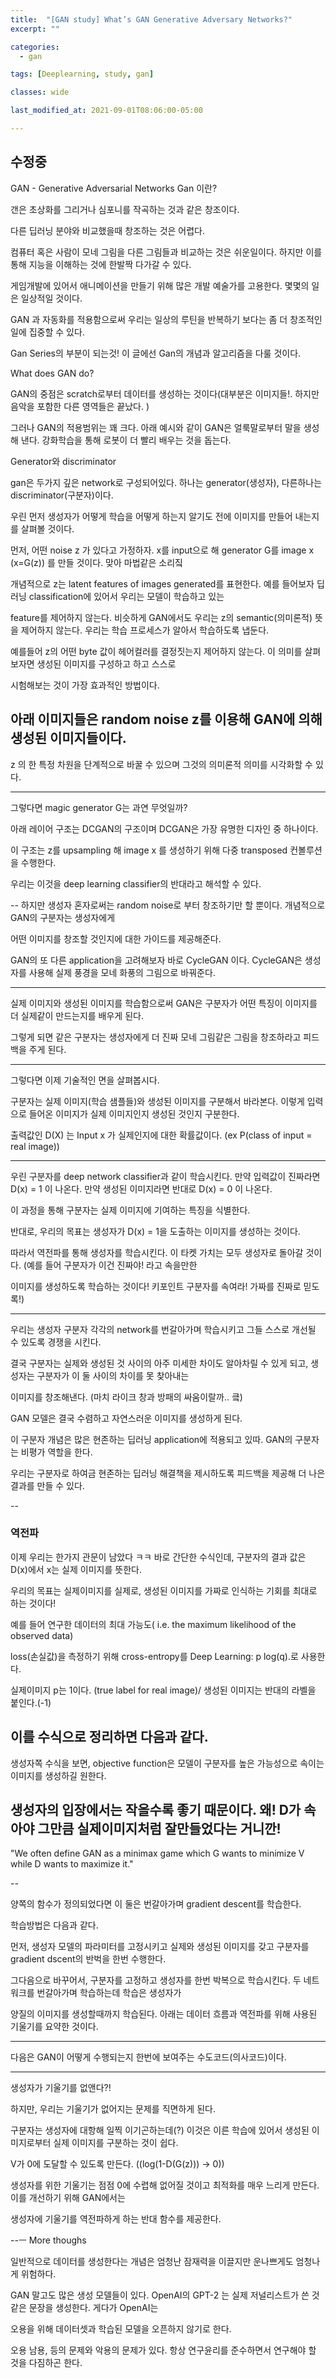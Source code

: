 ```yaml
---
title:  "[GAN study] What’s GAN Generative Adversary Networks?"
excerpt: ""

categories:
  - gan

tags: [Deeplearning, study, gan]

classes: wide

last_modified_at: 2021-09-01T08:06:00-05:00

---
```

## 수정중
GAN - Generative Adversarial Networks Gan 이란?

갠은 초상화를 그리거나 심포니를 작곡하는 것과 같은 창조이다.

다른 딥러닝 분야와 비교했을때 창조하는 것은 어렵다. 

컴퓨터 혹은 사람이 모네 그림을 다른 그림들과 비교하는 것은 쉬운일이다. 하지만 이를 통해 지능을 이해하는 것에 한발짝 다가갈 수 있다.

게임개발에 있어서 애니메이션을 만들기 위해 많은 개발 예술가를 고용한다. 몇몇의 일은 일상적일 것이다. 

GAN 과 자동화를 적용함으로써 우리는 일상의 루틴을 반복하기 보다는 좀 더 창조적인 일에 집중할 수 있다.

Gan Series의 부분이 되는것! 이 글에선 Gan의 개념과 알고리즘을 다룰 것이다.

What does GAN do?

GAN의 중점은 scratch로부터 데이터를 생성하는 것이다(대부분은 이미지들!. 하지만 음악을 포함한 다른 영역들은 끝났다. )

그러나 GAN의 적용범위는 꽤 크다. 아래 예시와 같이 GAN은 얼룩말로부터 말을 생성해 낸다. 강화학습을 통해 로봇이 더 빨리 배우는 것을 돕는다.

Generator와 discriminator

gan은 두가지 깊은 network로 구성되어있다. 하나는 generator(생성자), 다른하나는 discriminator(구분자)이다.

우린 먼저 생성자가 어떻게 학습을 어떻게 하는지 알기도 전에 이미지를 만들어 내는지를 살펴볼 것이다.

먼저, 어떤 noise z 가 있다고 가정하자. x를 input으로 해 generator G를 image x (x=G(z)) 를 만들 것이다. 맞아 마법같은 소리짘

개념적으로 z는 latent features of images generated를 표현한다. 예를 들어보자 딥러닝 classification에 있어서 우리는 모델이 학습하고 있는

feature를 제어하지 않는다. 비슷하게 GAN에서도 우리는 z의 semantic(의미론적) 뜻을 제어하지 않는다. 우리는 학습 프로세스가 알아서 학습하도록
냅둔다.

예를들어 z의 어떤 byte 값이 헤어컬러를 결정짓는지 제어하지 않는다. 이 의미를 살펴보자면 생성된 이미지를 구성하고 하고 스스로

시험해보는 것이 가장 효과적인 방법이다.

아래 이미지들은 random noise z를 이용해 GAN에 의해 생성된 이미지들이다.
---
z 의 한 특정 차원을 단계적으로 바꿀 수 있으며 그것의 의미론적 의미를 시각화할 수 있다. 

---
그렇다면 magic generator G는 과연 무엇일까?

아래 레이어 구조는 DCGAN의 구조이며 DCGAN은 가장 유명한 디자인 중 하나이다.

이 구조는 z를 upsampling 해 image x 를 생성하기 위해 다중 transposed 컨볼루션을 수행한다.

우리는 이것을 deep learning classifier의 반대라고 해석할 수 있다.

--
하지만 생성자 혼자로써는 random noise로 부터 창조하기만 할 뿐이다. 개념적으로 GAN의 구분자는 생성자에게 

어떤 이미지를 창조할 것인지에 대한 가이드를 제공해준다.

GAN의 또 다른 application을 고려해보자 바로 CycleGAN 이다. CycleGAN은 생성자를 사용해 실제 풍경을 모네 화풍의 그림으로 바꿔준다.


---

실제 이미지와 생성된 이미지를 학습함으로써 GAN은 구분자가 어떤 특징이 이미지를 더 실제같이 만드는지를 배우게 된다.

그렇게 되면 같은 구분자는 생성자에게 더 진짜 모네 그림같은 그림을 창조하라고 피드백을 주게 된다.

---
그렇다면 이제 기술적인 면을 살펴봅시다.

구분자는 실제 이미지(학습 샘플들)와 생성된 이미지를 구분해서 바라본다. 이렇게 입력으로 들어온 이미지가 실제 이미지인지 생성된 
것인지 구분한다.

출력값인 D(X) 는 Input x 가 실제인지에 대한 확률값이다. (ex P(class of input = real image))

---

우린 구분자를 deep network classifier과 같이 학습시킨다. 만약 입력값이 진짜라면 D(x) = 1 이 나온다. 만약 생성된 이미지라면 반대로 D(x) = 0 이 나온다.

이 과정을 통해 구분자는 실제 이미지에 기여하는 특징을 식별한다.

반대로, 우리의 목표는 생성자가 D(x) = 1을 도출하는 이미지를 생성하는 것이다.

따라서 역전파를 통해 생성자를 학습시킨다. 이 타켓 가치는 모두 생성자로 돌아갈 것이다. (예를 들어 구분자가 이건 진짜야! 라고 속을만한

이미지를 생성하도록 학습하는 것이다! 키포인트 구분자를 속여라! 가짜를 진짜로 믿도록!)

-----
우리는 생성자 구분자 각각의 network를 번갈아가며 학습시키고 그들 스스로 개선될 수 있도록 경쟁을 시킨다. 

결국 구분자는 실제와 생성된 것 사이의 아주 미세한 차이도 알아차릴 수 있게 되고, 생성자는 구분자가 이 둘 사이의 차이를 못 찾아내는

이미지를 창조해낸다. (마치 라이크 창과 방패의 싸움이랄까.. 킄)

GAN 모델은 결국 수렴하고 자연스러운 이미지를 생성하게 된다.

이 구분자 개념은 많은 현존하는 딥러닝 application에 적용되고 있따. GAN의 구분자는 비평가 역할을 한다.

우리는 구분자로 하여금 현존하는 딥러닝 해결책을 제시하도록 피드백을 제공해 더 나은 결과를 만들 수 있다.

--

### 역전파

이제 우리는 한가지 관문이 남았다 ㅋㅋ 바로 간단한 수식인데, 구분자의 결과 값은  D(x)에서 x는 실제 이미지를 뜻한다.


우리의 목표는 실제이미지를 실제로, 생성된 이미지를 가짜로 인식하는 기회를 최대로 하는 것이다!

예를 들어 연구한 데이터의 최대 가능도( i.e. the maximum likelihood of the observed data)

loss(손실값)을 측정하기 위해 cross-entropy를 Deep Learning: p log(q).로 사용한다. 

실제이미지 p는 1이다. (true label for real image)/ 생성된 이미지는 반대의 라벨을 붙인다.(-1)

이를 수식으로 정리하면 다음과 같다.  
---

생성자쪽 수식을 보면, objective function은 모델이 구분자를 높은 가능성으로 속이는 이미지를 생성하길 원한다.

생성자의 입장에서는 작을수록 좋기 때문이다. 왜! D가 속아야 그만큼 실제이미지처럼 잘만들었다는 거니깐!
---

"We often define GAN as a minimax game which G wants to minimize V while D wants to maximize it."

--

양쪽의 함수가 정의되었다면 이 둘은 번갈아가며 gradient descent를 학습한다.

학습방법은 다음과 같다.

먼저, 생성자 모델의 파라미터를 고정시키고 실제와 생성된 이미지를 갖고 구분자를 gradient dscent의 반벅을 한번 수행한다.

그다음으로 바꾸어서, 구분자를 고정하고 생성자를 한번 박복으로 학습시킨다. 두 네트워크를 번갈아가며 학습하는데 학습은 생성자가

양질의 이미지를 생성할때까지 학습된다. 아래는 데이터 흐름과 역전파를 위해 사용된 기울기를 요약한 것이다.

---

다음은 GAN이 어떻게 수행되는지 한번에 보여주는 수도코드(의사코드)이다.

---

생성자가 기울기를 없앤다?!

하지만, 우리는 기울기가 없어지는 문제를 직면하게 된다.

구분자는 생성자에 대항해 일찍 이기곤하는데(?) 이것은 이른 학습에 있어서 생성된 이미지로부터 실제 이미지를 구분하는 것이 쉽다.

V가 0에 도달할 수 있도록 만든다. ((log(1-D(G(z))) -> 0)) 

생성자를 위한 기울기는   점점 0에 수렵해 없어질 것이고 최적화를 매우 느리게 만든다. 이를 개선하기 위해 GAN에서는 

생성자에 기울기를 역전파하게 하는 반대 함수를 제공한다.



--ㅡ
More thoughs

일반적으로 데이터를 생성한다는 개념은 엄청난 잠재력을 이끌지만 운나쁘게도 엄청나게 위험하다. 

GAN 말고도 많은 생성 모델들이 있다. OpenAI의 GPT-2 는 실제 저널리스트가 쓴 것같은 문장을 생성한다. 게다가 OpenAI는

오용을 위해 데이터셋과 학습된 모델을 오픈하지 않기로 한다.

오용 남용, 등의 문제와 악용의 문제가 있다. 항상 연구윤리를 준수하면서 연구해야 할 것을 다짐하곤 한다.


